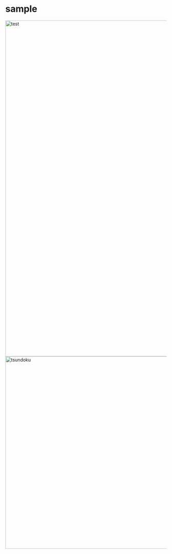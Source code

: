
# sample
<img width="1048" alt="test" src="https://user-images.githubusercontent.com/49359213/68103785-8d387c80-ff1b-11e9-9c03-5ebc42b8d013.png">


<img width="600" alt="tsundoku" src="https://gyazo.com/bc7d2dd3e44a8d3af582a30c1dcdedad.png">
